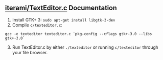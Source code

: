 [iterami/TextEditor.c](https://github.com/iterami/TextEditor.c) Documentation
-----------------------------------------------------------------------------

1. Install GTK+ 3: `sudo apt-get install libgtk-3-dev`
2. Compile `c/texteditor.c`:

```
gcc -o texteditor texteditor.c `pkg-config --cflags gtk+-3.0 --libs gtk+-3.0`
```
3. Run TextEditor.c by either `./texteditor` or running `c/texteditor` through your file browser.
